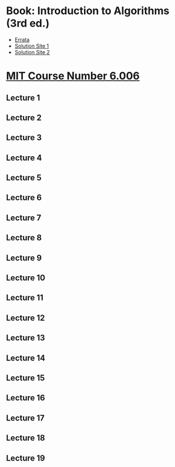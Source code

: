 # Book: Introduction to Algorithms (3rd ed.)
- [Errata](https://www.cs.dartmouth.edu/~thc/clrs-bugs/bugs-3e.php)
- [Solution Site 1](https://sites.math.rutgers.edu/~ajl213/CLRS/CLRS.html)
- [Solution Site 2](https://walkccc.me/CLRS/)

# [MIT Course Number 6.006](https://ocw.mit.edu/courses/electrical-engineering-and-computer-science/6-006-introduction-to-algorithms-spring-2020/index.htm)

## Lecture 1

## Lecture 2

## Lecture 3

## Lecture 4

## Lecture 5

## Lecture 6

## Lecture 7

## Lecture 8

## Lecture 9

## Lecture 10

## Lecture 11

## Lecture 12

## Lecture 13

## Lecture 14

## Lecture 15

## Lecture 16

## Lecture 17

## Lecture 18

## Lecture 19
